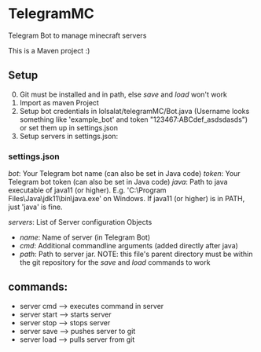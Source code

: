 # TelegramMC
Telegram Bot to manage minecraft servers

This is a Maven project :)

## Setup
0. Git must be installed and in path, else *save* and *load* won't work
1. Import as maven Project
2. Setup bot credentials in lolsalat/telegramMC/Bot.java (Username looks something like 'example_bot' and token "123467:ABCdef_asdsdasds") or set them up in settings.json
3. Setup servers in settings.json:

### settings.json
*bot*: Your Telegram bot name (can also be set in Java code)
*token*: Your Telegram bot token (can also be set in Java code)
*java*: Path to java executable of java11 (or higher). E.g. 'C:\Program Files\Java\jdk11\bin\java.exe' on Windows. If java11 (or higher) is in PATH, just 'java' is fine.

*servers*: List of Server configuration Objects
* *name*: Name of server (in Telegram Bot)
* *cmd*: Additional commandline arguments (added directly after java)
* *path*: Path to server jar. NOTE: this file's parent directory must be within the git repository for the *save* and *load* commands to work

## commands:
* server <name> cmd <minecraft command>
  --> executes command in server <name>
* server <name> start
  --> starts server <name>
* server <name> stop
  --> stops server <name>
* server <name> save
  --> pushes server <name> to git
* server <name> load
  --> pulls server <name> from git
